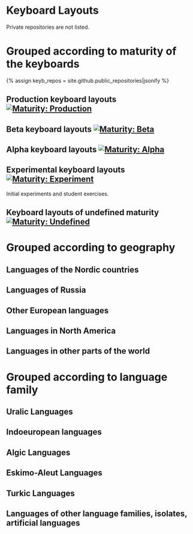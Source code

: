 # Keyboard Layouts

Private repositories are not listed.

# Grouped according to maturity of the keyboards

{% assign keyb_repos = site.github.public_repositories|jsonify %}

## Production keyboard layouts [![Maturity: Production](https://img.shields.io/badge/Maturity-Production-brightgreen.svg)](/MaturityClassification.html)

<div id="prod_keyboards" ></div>

## Beta keyboard layouts [![Maturity: Beta](https://img.shields.io/badge/Maturity-Beta-yellow.svg)](/MaturityClassification.html)

<div id="beta_keyboards" ></div>

## Alpha keyboard layouts [![Maturity: Alpha](https://img.shields.io/badge/Maturity-Alpha-red.svg)](/MaturityClassification.html)

<div id="alpha_keyboards" ></div>

## Experimental keyboard layouts [![Maturity: Experiment](https://img.shields.io/badge/Maturity-Experiment-black.svg)](/MaturityClassification.html)

Initial experiments and student exercises.

<div id="exper_keyboards" ></div>

## Keyboard layouts of undefined maturity [![Maturity: Undefined](https://img.shields.io/badge/Maturity-Undefined-lightgrey.svg)](/MaturityClassification.html)

<div id="undef_keyboards" class="twocolumn" ></div>

# Grouped according to geography

## Languages of the Nordic countries

<div id="geo_nordic" class="twocolumn" ></div>

## Languages of Russia

<div id="geo_russia" class="twocolumn" ></div>

## Other European languages

<div id="geo_europe" class="twocolumn" ></div>

## Languages in North America

<div id="geo_northamerica" class="twocolumn" ></div>

## Languages in other parts of the world

<div id="geo_other" class="twocolumn" ></div>

# Grouped according to language family

## Uralic Languages

<div id="fam_uralic" class="twocolumn" ></div>

## Indoeuropean languages

<div id="fam_indoeuropean" class="twocolumn" ></div>

## Algic Languages

<div id="fam_algic" class="twocolumn" ></div>

## Eskimo-Aleut Languages

<div id="fam_eskimo_aleut" class="twocolumn" ></div>

## Turkic Languages

<div id="fam_turkic" class="twocolumn" ></div>

## Languages of other language families, isolates, artificial languages

<div id="fam_other" class="twocolumn" ></div>

<script src="/assets/js/langtable.js"></script>
<script>
const domProdLangs = document.querySelector('#prod_keyboards');
domProdLangs.appendChild(addRepoTable({{keyb_repos}}, 'keyboard-', ['maturity-prod']))
</script>

<script>
const domBetaLangs = document.querySelector('#beta_keyboards');
domBetaLangs.appendChild(addRepoTable({{keyb_repos}}, 'keyboard-', ['maturity-beta']))
</script>

<script>
const domAlphaLangs = document.querySelector('#alpha_keyboards');
domAlphaLangs.appendChild(addRepoTable({{keyb_repos}}, 'keyboard-', ['maturity-alpha']))
</script>

<script>
const domExperLangs = document.querySelector('#exper_keyboards');
domExperLangs.appendChild(addRepoTable({{keyb_repos}}, 'keyboard-', ['maturity-exper']))
</script>

<script>
const domUndefLangs = document.querySelector('#undef_keyboards');
domUndefLangs.appendChild(addNegUnorderedList({{keyb_repos}}, 'keyboard-', ['maturity-exper', 'maturity-beta', 'maturity-alpha', 'maturity-prod']))
</script>

<!-- Scripts for Geographic areas: -->
<script>
const domNordLangs = document.querySelector('#geo_nordic');
domNordLangs.appendChild(addUnorderedList({{keyb_repos}}, 'keyboard-', ['geo-nordic']))
</script>

<script>
const domEuroLangs = document.querySelector('#geo_europe');
domEuroLangs.appendChild(addUnorderedList({{keyb_repos}}, 'keyboard-', ['geo-europe']))
</script>

<script>
const domRussLangs = document.querySelector('#geo_russia');
domRussLangs.appendChild(addUnorderedList({{keyb_repos}}, 'keyboard-', ['geo-russia']))
</script>

<script>
const domNorALangs = document.querySelector('#geo_northamerica');
domNorALangs.appendChild(addUnorderedList({{keyb_repos}}, 'keyboard-', ['geo-northamerica']))
</script>

<script>
const domOthrLangs = document.querySelector('#geo_other');
domOthrLangs.appendChild(addNegUnorderedList({{keyb_repos}}, 'keyboard-', ['geo-nordic', 'geo-europe', 'geo-russia', 'geo-northamerica']))
</script>

<!-- Scripts for language families: -->
<script>
const domUralicLangs = document.querySelector('#fam_uralic');
domUralicLangs.appendChild(addUnorderedList({{keyb_repos}}, 'keyboard-', ['langfam-uralic']))
</script>

<script>
const domIndEurLangs = document.querySelector('#fam_indoeuropean');
domIndEurLangs.appendChild(addUnorderedList({{keyb_repos}}, 'keyboard-', ['langfam-indoeuropean']))
</script>

<script>
const domAlgicLangs = document.querySelector('#fam_algic');
domAlgicLangs.appendChild(addUnorderedList({{keyb_repos}}, 'keyboard-', ['langfam-algic']))
</script>

<script>
const domEskAleutLangs = document.querySelector('#fam_eskimo_aleut');
domEskAleutLangs.appendChild(addUnorderedList({{keyb_repos}}, 'keyboard-', ['langfam-eskimo-aleut']))
</script>

<script>
const domTurkicLangs = document.querySelector('#fam_turkic');
domTurkicLangs.appendChild(addUnorderedList({{keyb_repos}}, 'keyboard-', ['langfam-turkic']))
</script>

<script>
const domOthrFamLangs = document.querySelector('#fam_other');
domOthrFamLangs.appendChild(addNegUnorderedList({{keyb_repos}}, 'keyboard-', ['langfam-uralic', 'langfam-indoeuropean', 'langfam-algic', 'langfam-eskimo-aleut', 'langfam-turkic']))
</script>
